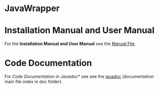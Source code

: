 # JavaWrapper
# Installation Manual and User Manual
  For the **Installation Manual and User Manual** see the [Manual File](doc/ManualeUtenteEInstallazioneJavaWrapper.pdf).  
# Code Documentation 
  For *Code Documentation in Javadoc** see see the [javadoc](doc/index.html) (documentation main file index in doc folder). 
